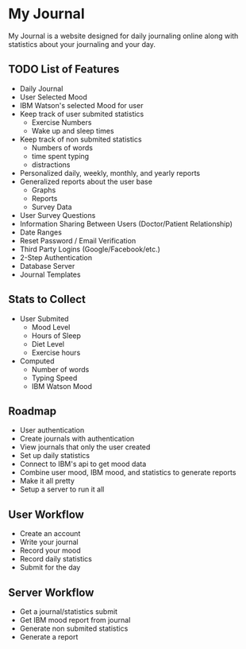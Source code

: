 # My Journal

My Journal is a website designed for daily journaling online along with statistics about your journaling and your day. 

## TODO List of Features
- Daily Journal
- User Selected Mood 
- IBM Watson's selected Mood for user
- Keep track of user submited statistics
    - Exercise Numbers 
    - Wake up and sleep times
- Keep track of non submited statistics
    - Numbers of words
    - time spent typing
    - distractions
- Personalized daily, weekly, monthly, and yearly reports
- Generalized reports about the user base
    - Graphs
    - Reports
    - Survey Data
- User Survey Questions
- Information Sharing Between Users (Doctor/Patient Relationship)
- Date Ranges
- Reset Password / Email Verification
- Third Party Logins (Google/Facebook/etc.)
- 2-Step Authentication
- Database Server
- Journal Templates

## Stats to Collect
- User Submited
    - Mood Level
    - Hours of Sleep
    - Diet Level
    - Exercise hours
- Computed
    - Number of words
    - Typing Speed
    - IBM Watson Mood 

## Roadmap
- User authentication
- Create journals with authentication
- View journals that only the user created
- Set up daily statistics
- Connect to IBM's api to get mood data
- Combine user mood, IBM mood, and statistics to generate reports 
- Make it all pretty 
- Setup a server to run it all

## User Workflow
- Create an account
- Write your journal 
- Record your mood
- Record daily statistics
- Submit for the day

## Server Workflow
- Get a journal/statistics submit
- Get IBM mood report from journal 
- Generate non submited statistics
- Generate a report
